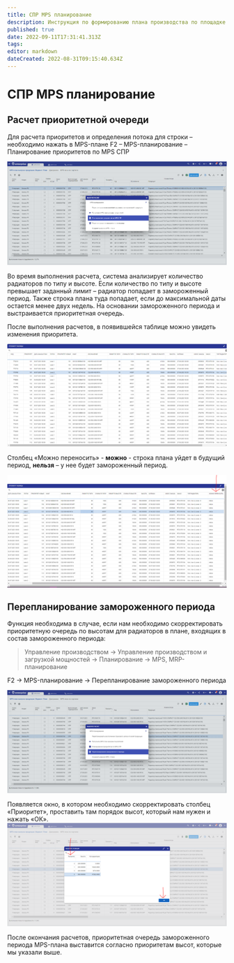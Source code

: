 ```yaml
---
title: СПР MPS планирование
description: Инструкция по формированию плана производства по площадке СПР
published: true
date: 2022-09-11T17:31:41.313Z
tags: 
editor: markdown
dateCreated: 2022-08-31T09:15:40.634Z
---
```


# СПР MPS планирование

## Расчет приоритетной очереди

Для расчета приоритетов и определения потока для строки – необходимо нажать в MPS-плане F2 – MPS-планирование – Планирование приоритетов по MPS СПР

![](<../../../assets/2 (119).png>)

Во время выполнения расчета, система анализирует количество радиаторов по типу и высоте. Если количество по типу и высоте превышает заданный лимит – радиатор попадает в замороженный период. Также строка плана туда попадает, если до максимальной даты остается менее двух недель. На основании замороженного периода и выстраивается приоритетная очередь.

После выполнения расчетов, в появившейся таблице можно увидеть изменения приоритета.

![](<../../../assets/3 (14).png>)

Столбец «Можно переносить» - **можно** - строка плана уйдет в будущий период, **нельзя** – у нее будет замороженный период.

![](<../../../assets/4 (80).png>)

## Перепланирование замороженного периода

Функция необходима в случае, если нам необходимо скорректировать приоритетную очередь по высотам для радиаторов в плане, входящих в состав замороженного периода:

>Управление производством → Управление производством и загрузкой мощностей → Планирование → MPS, MRP-планирование

F2 -> MPS-планирование -> Перепланирование замороженного периода

![](<../../../assets/0 (138).png>)

Появляется окно, в котором необходимо скорректировать столбец «Приоритет», проставить там порядок высот, который нам нужен и нажать «ОК».\
![](<../../../assets/1 (41).png>)

После окончания расчетов, приоритетная очередь замороженного периода MPS-плана выставится согласно приоритетам высот, которые мы указали выше.

